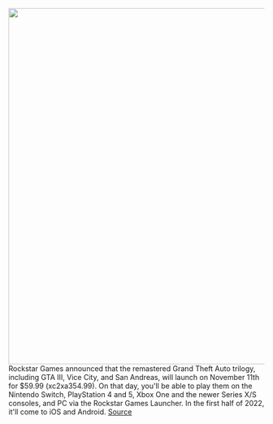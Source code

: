 <img src='https://cdn.vox-cdn.com/thumbor/efJTwRXlMK5qaG1myr5oFgF2Q24=/0x0:640x448/1200x800/filters:focal(269x173:371x275)/cdn.vox-cdn.com/uploads/chorus_image/image/70030393/screenC02.1419979024.0.jpeg' width='700px' /><br/>
Rockstar Games announced that the remastered Grand Theft Auto trilogy, including GTA III, Vice City, and San Andreas, will launch on November 11th for $59.99 (xc2xa354.99). On that day, you'll be able to play them on the Nintendo Switch, PlayStation 4 and 5, Xbox One and the newer Series X/S consoles, and PC via the Rockstar Games Launcher. In the first half of 2022, it'll come to iOS and Android.
<a href='https://www.theverge.com/2021/10/22/22739195/remastered-grand-theft-auto-trilogy-release-date-november-11th-gta3-vice-city-san-andreas'> Source <a/>